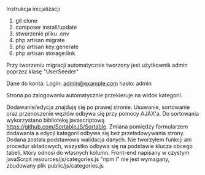 Instrukcja inicjalizacji

1. git clone
2. composer install/update
4. stworzenie pliku .env
3. php artisan migrate
4. php artisan key:generate
5. php artisan storage:link

Przy tworzeniu migracji automatycznie tworzony jest użytkownik admin poprzez klasę "UserSeeder"

Dane do konta:
Login: admin@example.com
hasło: admin

Strona po zalogowaniu automatycznie przekieruje na widok kategorii.

Dodawanie/edycja znajduję się po prawej stronie.
Usuwanie, sortowanie oraz przenoszenie węzłów odbywa się przy pomocy AJAX'a.
Do sortowania wykorzystano bibliotekę javascriptową https://github.com/SortableJS/Sortable.
Zmiana pomiędzy formularzem dodawania a edycji kategorii odbywa się bez przeładowywania strony.
Dodana została podstawowa walidacja danych.
Nie tworzyłem funkcji ani procedur składowych, wszystko odbywa się na podstawie klucza obcego tabeli, który odnosi do własnych kolumn.
Front-end napisany w czystym javaScrpit resources/js/categories.js
"npm i" nie jest wymagany, zbudowany plik public/js/categories.js
